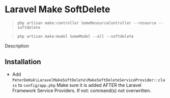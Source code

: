 # Laravel Make SoftDelete

> `php artisan make:controller SomeResourceController --resource --softdelete`

> `php artisan make:model SomeModel --all --softdelete`

Description

## Installation

- Add `PeterDeKok\LaravelMakeSoftDelete\MakeSoftDeleteServiceProvider::class` to `config/app.php`
Make sure it is added AFTER the Laravel Framework Service Providers. If not: command(s) not overwritten.